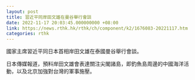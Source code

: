 ```yaml
---
layout: post
title: 習近平同岸田文雄在曼谷舉行會談
date: 2022-11-17 20:03:45.000000000 +08:00
link: https://news.rthk.hk/rthk/ch/component/k2/1676083-20221117.htm
categories: rthk
---
```


國家主席習近平同日本首相岸田文雄在泰國曼谷舉行會談。

日本傳媒報道，預料岸田文雄會表達關注尖閣諸島，即釣魚島周邊的中國海洋活動，以及北京加強對台灣的軍事施壓。
